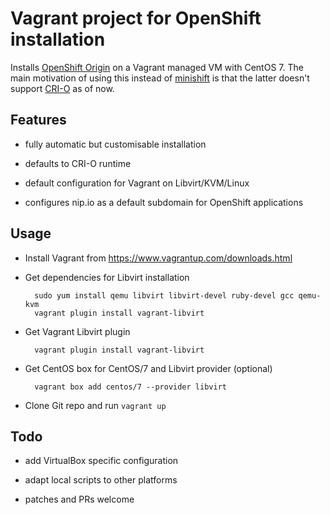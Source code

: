 # Vagrant project for OpenShift installation

Installs [OpenShift Origin](https://www.okd.io/) on a Vagrant managed VM with CentOS 7. The main motivation of using this instead of [minishift](https://github.com/minishift/minishift) is that the latter doesn't support [CRI-O](https://cri-o.io/) as of now.

## Features

- fully automatic but customisable installation

- defaults to CRI-O runtime

- default configuration for Vagrant on Libvirt/KVM/Linux

- configures nip.io as a default subdomain for OpenShift applications

## Usage

* Install Vagrant from https://www.vagrantup.com/downloads.html

* Get dependencies for Libvirt installation

        sudo yum install qemu libvirt libvirt-devel ruby-devel gcc qemu-kvm
        vagrant plugin install vagrant-libvirt

* Get Vagrant Libvirt plugin

        vagrant plugin install vagrant-libvirt

* Get CentOS box for CentOS/7 and Libvirt provider (optional)

        vagrant box add centos/7 --provider libvirt

* Clone Git repo and run `vagrant up`

## Todo

- add VirtualBox specific configuration

- adapt local scripts to other platforms

- patches and PRs welcome

